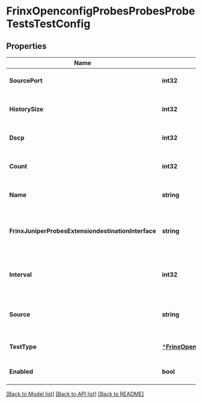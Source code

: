 # FrinxOpenconfigProbesProbesProbeTestsTestConfig

## Properties
Name | Type | Description | Notes
------------ | ------------- | ------------- | -------------
**SourcePort** | **int32** | Optional[Source number used.] REF:Optional.empty | [optional] [default to null]
**HistorySize** | **int32** | Optional[The number of history entries stored.] REF:Optional.empty | [optional] [default to null]
**Dscp** | **int32** | Optional[DSCP code points] REF:Optional.empty | [optional] [default to null]
**Count** | **int32** | Optional[The number of probes per test.] REF:Optional.empty | [optional] [default to null]
**Name** | **string** | Optional[The name of the test probe] REF:Optional.empty | [optional] [default to null]
**FrinxJuniperProbesExtensiondestinationInterface** | **string** | Optional[Define the interface that adds a timestamp to RPM probe messages.] REF:Optional.empty | [optional] [default to null]
**Interval** | **int32** | Optional[Time between two consecutive probes.] REF:Optional.empty | [optional] [default to null]
**Source** | **string** | Optional[Source address used when probing, either IPv4 or IPv6.] REF:Optional.empty | [optional] [default to null]
**TestType** | [***FrinxOpenconfigProbesTypesTestType**](frinx.openconfig.probes.types.TestType.md) | Optional[The type of the probe test.] REF:Optional.empty | [optional] [default to null]
**Enabled** | **bool** | Optional[Whether the test is enabled.] REF:Optional.empty | [optional] [default to null]

[[Back to Model list]](../README.md#documentation-for-models) [[Back to API list]](../README.md#documentation-for-api-endpoints) [[Back to README]](../README.md)



